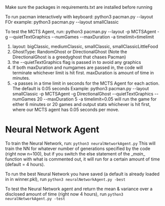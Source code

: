 Make sure the packages in requirements.txt are installed before running

To run pacman interactively with keyboard:
python3 pacman.py --layout <nameofmap>
FOr example:
python3 pacman.py --layout smallClassic

To test the MCTS Agent, run: 
python3 pacman.py --layout <nameofmap> -p MCTSAgent -g <GhostType> --quietTextGraphics --numGames <numGames> --maxDuration <maxDuration> -a timelimit=timelimit
1. layout: bigClassic, mediumClassic, smallClassic, smallClassicLittleFood
2. GhostType: RandomGhost or DirectionalGhost (Note the DirectionalGhost is a greedyghost that chases Pacman)
4. the --quietTextGraphics flag is passed in to avoid any graphics
5. If both maxDuration and numgames are passed in, the code will terminate whichever limit is hit first. maxDuration is amount of time in minutes.
5. -a passes in a time limit in seconds for the MCTS Agent for each action. The default is 0.05 seconds
Example: 
python3 pacman.py --layout smallClassic -p MCTSAgent -g DirectionalGhost --quietTextGraphics --numGames 20 --maxDuration 5 -a timelimit=0.05
will run the game for either 6 minutes or 20 games and output stats whichever is hit first, where our MCTS agent has 0.05 seconds per move.

# Neural Network Agent
To train the Neural Network, run:
`python3 neuralNetworkAgent.py`
This will train the NN for whatever number of generations specified by the code (right now n=100), but if you switch the else statement of the \__main__ function
with what is commented out, it will run for a certain amount of time (default = 4 hours).

To run the best Neural Network you have saved (a default is already loaded in in winner.pkl), run
`python3 neuralNetworkAgent.py -best`

To test the Neural Network agent and return the mean & variance over a disclosed amount of time (right now 4 hours), run
`python3 neuralNetworkAgent.py -test`
